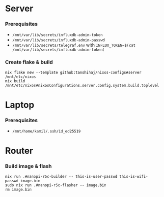 # Server

### Prerequisites

- `/mnt/var/lib/secrets/influxdb-admin-token`
- `/mnt/var/lib/secrets/influxdb-admin-passwd`
- `/mnt/var/lib/secrets/telegraf.env` with `INFLUX_TOKEN=$(cat /mnt/var/lib/secrets/influxdb-admin-token)`

### Create flake & build

    nix flake new --template github:tanshihaj/nixos-configs#server /mnt/etc/nixos
    nix build /mnt/etc/nixos#nixosConfigurations.server.config.system.build.toplevel

# Laptop

### Prerequisites
- `/mnt/home/kamil/.ssh/id_ed25519`

# Router

### Build image & flash

    nix run .#nanopi-r5c-builder -- this-is-user-passwd this-is-wifi-passwd image.bin
    sudo nix run .#nanopi-r5c-flasher -- image.bin
    rm image.bin